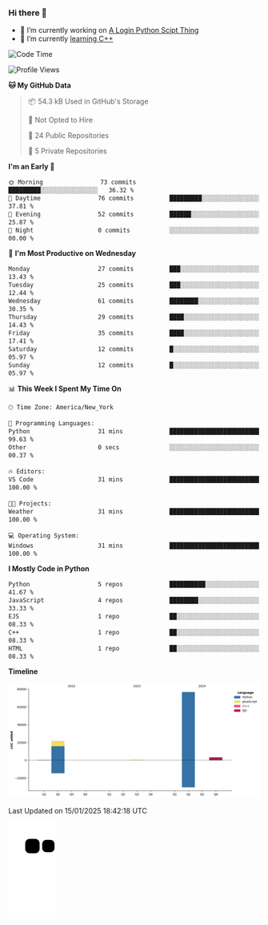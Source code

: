 ### Hi there 👋

<!--
**Iplay6432/Iplay6432** is a ✨ _special_ ✨ repository because its `README.md` (this file) appears on your GitHub profile.

Here are some ideas to get you started:

- 🔭 I’m currently working on ...
- 🌱 I’m currently learning ...
- 👯 I’m looking to collaborate on ...
- 🤔 I’m looking for help with ...
- 💬 Ask me about ...
- 📫 How to reach me: ...
- 😄 Pronouns: ...
- ⚡ Fun fact: ...
-->
- 🔭 I’m currently working on [A Login Python Scipt Thing](https://github.com/Iplay6432/Lugin-but-no-Pygame-)
- 🌱 I’m currently [learning C++](https://github.com/Iplay6432/LearningCpp)


<!--START_SECTION:waka-->
![Code Time](http://img.shields.io/badge/Code%20Time-99%20hrs%2038%20mins-blue)

![Profile Views](http://img.shields.io/badge/Profile%20Views-0-blue)

**🐱 My GitHub Data** 

> 📦 54.3 kB Used in GitHub's Storage 
 > 
> 🚫 Not Opted to Hire
 > 
> 📜 24 Public Repositories 
 > 
> 🔑 5 Private Repositories 
 > 
**I'm an Early 🐤** 

```text
🌞 Morning                73 commits          █████████░░░░░░░░░░░░░░░░   36.32 % 
🌆 Daytime                76 commits          █████████░░░░░░░░░░░░░░░░   37.81 % 
🌃 Evening                52 commits          ██████░░░░░░░░░░░░░░░░░░░   25.87 % 
🌙 Night                  0 commits           ░░░░░░░░░░░░░░░░░░░░░░░░░   00.00 % 
```
📅 **I'm Most Productive on Wednesday** 

```text
Monday                   27 commits          ███░░░░░░░░░░░░░░░░░░░░░░   13.43 % 
Tuesday                  25 commits          ███░░░░░░░░░░░░░░░░░░░░░░   12.44 % 
Wednesday                61 commits          ████████░░░░░░░░░░░░░░░░░   30.35 % 
Thursday                 29 commits          ████░░░░░░░░░░░░░░░░░░░░░   14.43 % 
Friday                   35 commits          ████░░░░░░░░░░░░░░░░░░░░░   17.41 % 
Saturday                 12 commits          █░░░░░░░░░░░░░░░░░░░░░░░░   05.97 % 
Sunday                   12 commits          █░░░░░░░░░░░░░░░░░░░░░░░░   05.97 % 
```


📊 **This Week I Spent My Time On** 

```text
🕑︎ Time Zone: America/New_York

💬 Programming Languages: 
Python                   31 mins             █████████████████████████   99.63 % 
Other                    0 secs              ░░░░░░░░░░░░░░░░░░░░░░░░░   00.37 % 

🔥 Editors: 
VS Code                  31 mins             █████████████████████████   100.00 % 

🐱‍💻 Projects: 
Weather                  31 mins             █████████████████████████   100.00 % 

💻 Operating System: 
Windows                  31 mins             █████████████████████████   100.00 % 
```

**I Mostly Code in Python** 

```text
Python                   5 repos             ██████████░░░░░░░░░░░░░░░   41.67 % 
JavaScript               4 repos             ████████░░░░░░░░░░░░░░░░░   33.33 % 
EJS                      1 repo              ██░░░░░░░░░░░░░░░░░░░░░░░   08.33 % 
C++                      1 repo              ██░░░░░░░░░░░░░░░░░░░░░░░   08.33 % 
HTML                     1 repo              ██░░░░░░░░░░░░░░░░░░░░░░░   08.33 % 
```



**Timeline**

![Lines of Code chart](https://raw.githubusercontent.com/Iplay6432/Iplay6432/main/assets/bar_graph.png)


 Last Updated on 15/01/2025 18:42:18 UTC
<!--END_SECTION:waka-->

![snake](https://raw.githubusercontent.com/Iplay6432/Iplay6432/output/github-contribution-grid-snake.svg)
